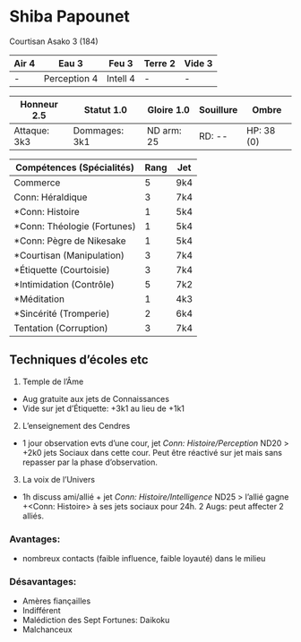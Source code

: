 # Shiba Papounet

Courtisan Asako 3 (184)

| **Air** 4     | **Eau** 3     | **Feu** 3     | **Terre** 2   | **Vide** 3
| ------------- | ------------- | ------------- | ------------- | -------------
| -             | Perception 4  | Intell 4      | -             | -

| Honneur 2.5   | Statut 1.0    | Gloire 1.0    | Souillure     | Ombre
| ------------- | ------------- | ------------- | ------------- | -------------
| Attaque: 3k3  | Dommages: 3k1 | ND arm: 25    | RD: --        | HP: 38 (0)

| Compétences (Spécialités)                     | Rang  | Jet
| --------------------------------------------- | ----- | -------
| Commerce                                      | 5     | 9k4
| Conn: Héraldique                              | 3     | 7k4
| *Conn: Histoire                               | 1     | 5k4
| *Conn: Théologie (Fortunes)                   | 1     | 5k4
| *Conn: Pègre de Nikesake                      | 1     | 5k4
| *Courtisan (Manipulation)                     | 3     | 7k4
| *Étiquette (Courtoisie)                       | 3     | 7k4
| *Intimidation (Contrôle)                      | 5     | 7k2
| *Méditation                                   | 1     | 4k3
| *Sincérité (Tromperie)                        | 2     | 6k4
| Tentation (Corruption)                        | 3     | 7k4

## Techniques d’écoles etc

1. Temple de l’Âme
  * Aug gratuite aux jets de Connaissances
  * Vide sur jet d’Étiquette: +3k1 au lieu de +1k1
2. L’enseignement des Cendres
  * 1 jour observation evts d’une cour, jet *Conn: Histoire/Perception* ND20 >
    +2k0 jets Sociaux dans cette cour. Peut être réactivé sur jet mais sans
    repasser par la phase d’observation.
3. La voix de l’Univers
  * 1h discuss ami/allié + jet *Conn: Histoire/Intelligence* ND25 > l’allié gagne
    +<Conn: Histoire> à ses jets sociaux pour 24h. 2 Augs: peut affecter 2 alliés.

### Avantages:

* nombreux contacts (faible influence, faible loyauté) dans le milieu
    
### Désavantages:

* Amères fiançailles
* Indifférent
* Malédiction des Sept Fortunes: Daikoku
* Malchanceux